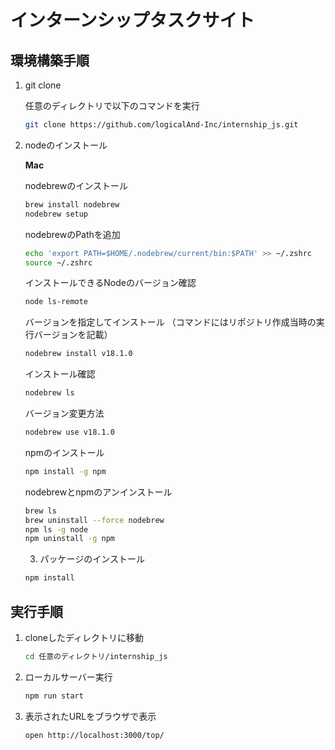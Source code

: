 # インターンシップタスクサイト

## 環境構築手順

1. git clone

    任意のディレクトリで以下のコマンドを実行

    ```bash
    git clone https://github.com/logicalAnd-Inc/internship_js.git
    ```

2. nodeのインストール

    **Mac**

    nodebrewのインストール

    ```bash
    brew install nodebrew
    nodebrew setup
    ```

    nodebrewのPathを追加
    ```bash
    echo 'export PATH=$HOME/.nodebrew/current/bin:$PATH' >> ~/.zshrc
    source ~/.zshrc
    ```

    インストールできるNodeのバージョン確認
    ```bash
    node ls-remote
    ```

    バージョンを指定してインストール
    （コマンドにはリポジトリ作成当時の実行バージョンを記載）
    ```bash
    nodebrew install v18.1.0
    ```

    インストール確認
    ```bash
    nodebrew ls
    ```

    バージョン変更方法
    ```bash
    nodebrew use v18.1.0
    ```

    npmのインストール
    ```bash
    npm install -g npm
    ```

    nodebrewとnpmのアンインストール
    ```bash
    brew ls
    brew uninstall --force nodebrew
    npm ls -g node
    npm uninstall -g npm
    ```

    3. パッケージのインストール
    ```bash
    npm install
    ```

## 実行手順
1. cloneしたディレクトリに移動
    ```bash
    cd 任意のディレクトリ/internship_js
    ```

2. ローカルサーバー実行
    ```bash
    npm run start
    ```

3. 表示されたURLをブラウザで表示
    ```bash
    open http://localhost:3000/top/
    ```